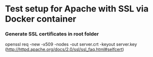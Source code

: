 # Test setup for Apache with SSL via Docker container

### Generate SSL certificates in root folder

openssl req -new -x509 -nodes -out server.crt -keyout server.key (http://httpd.apache.org/docs/2.0/ssl/ssl_faq.html#selfcert)

